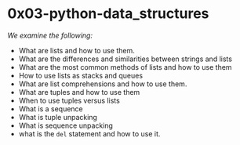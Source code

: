 # 0x03-python-data_structures

*We examine the following:*

- What are lists and how to use them.
- What are the differences and similarities between strings and lists
- What are the most common methods of lists and how to use them
- How to use lists as stacks and queues
- What are list comprehensions and how to use them.
- What are tuples and how to use them
- When to use tuples versus lists
- What is a sequence
- What is tuple unpacking
- What is sequence unpacking
- what is the `del` statement and how to use it.

